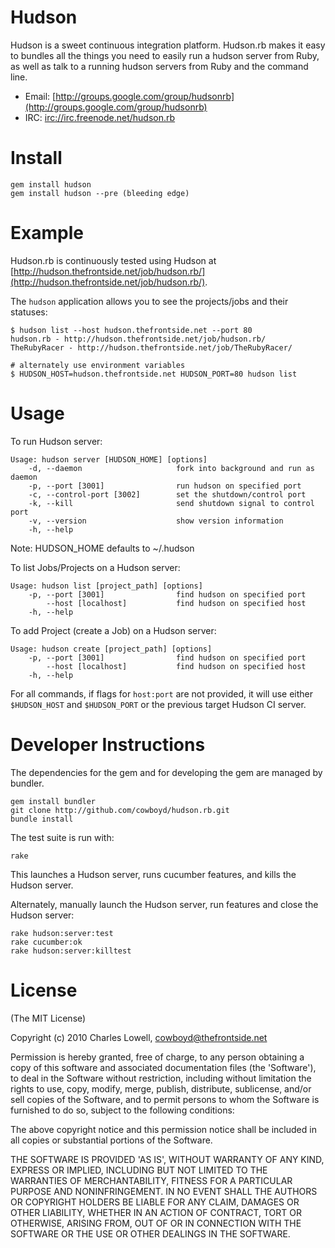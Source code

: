 Hudson
======

Hudson is a sweet continuous integration platform. Hudson.rb makes it easy
to bundles all the things you need to easily run a hudson server from Ruby,
as well as talk to a running hudson servers from Ruby and the command line.

  * Email: [http://groups.google.com/group/hudsonrb](http://groups.google.com/group/hudsonrb)
  * IRC:  [irc://irc.freenode.net/hudson.rb](irc://irc.freenode.net/hudson.rb)

Install
=======

    gem install hudson
    gem install hudson --pre (bleeding edge)

Example
=======

Hudson.rb is continuously tested using Hudson at [http://hudson.thefrontside.net/job/hudson.rb/](http://hudson.thefrontside.net/job/hudson.rb/).

The `hudson` application allows you to see the projects/jobs and their statuses:

    $ hudson list --host hudson.thefrontside.net --port 80
    hudson.rb - http://hudson.thefrontside.net/job/hudson.rb/
    TheRubyRacer - http://hudson.thefrontside.net/job/TheRubyRacer/
    
    # alternately use environment variables
    $ HUDSON_HOST=hudson.thefrontside.net HUDSON_PORT=80 hudson list

Usage
=====

To run Hudson server:

    Usage: hudson server [HUDSON_HOME] [options]
        -d, --daemon                     fork into background and run as daemon
        -p, --port [3001]                run hudson on specified port 
        -c, --control-port [3002]        set the shutdown/control port
        -k, --kill                       send shutdown signal to control port
        -v, --version                    show version information
        -h, --help

Note: HUDSON_HOME defaults to ~/.hudson

To list Jobs/Projects on a Hudson server:

    Usage: hudson list [project_path] [options]
        -p, --port [3001]                find hudson on specified port
            --host [localhost]           find hudson on specified host
        -h, --help

To add Project (create a Job) on a Hudson server:

    Usage: hudson create [project_path] [options]
        -p, --port [3001]                find hudson on specified port
            --host [localhost]           find hudson on specified host
        -h, --help

For all commands, if flags for `host:port` are not provided, it will use either `$HUDSON_HOST` and `$HUDSON_PORT` or the previous target Hudson CI server.

Developer Instructions
======================

The dependencies for the gem and for developing the gem are managed by bundler.

    gem install bundler
    git clone http://github.com/cowboyd/hudson.rb.git
    bundle install

The test suite is run with:

    rake

This launches a Hudson server, runs cucumber features, and kills the Hudson server.

Alternately, manually launch the Hudson server, run features and close the Hudson server:

    rake hudson:server:test
    rake cucumber:ok
    rake hudson:server:killtest

License
=======

(The MIT License)

Copyright (c) 2010 Charles Lowell, cowboyd@thefrontside.net

Permission is hereby granted, free of charge, to any person obtaining
a copy of this software and associated documentation files (the
'Software'), to deal in the Software without restriction, including
without limitation the rights to use, copy, modify, merge, publish,
distribute, sublicense, and/or sell copies of the Software, and to
permit persons to whom the Software is furnished to do so, subject to
the following conditions:

The above copyright notice and this permission notice shall be
included in all copies or substantial portions of the Software.

THE SOFTWARE IS PROVIDED 'AS IS', WITHOUT WARRANTY OF ANY KIND,
EXPRESS OR IMPLIED, INCLUDING BUT NOT LIMITED TO THE WARRANTIES OF
MERCHANTABILITY, FITNESS FOR A PARTICULAR PURPOSE AND NONINFRINGEMENT.
IN NO EVENT SHALL THE AUTHORS OR COPYRIGHT HOLDERS BE LIABLE FOR ANY
CLAIM, DAMAGES OR OTHER LIABILITY, WHETHER IN AN ACTION OF CONTRACT,
TORT OR OTHERWISE, ARISING FROM, OUT OF OR IN CONNECTION WITH THE
SOFTWARE OR THE USE OR OTHER DEALINGS IN THE SOFTWARE.